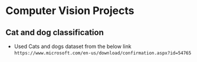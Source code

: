 # Computer Vision Projects

## Cat and dog classification
- Used Cats and dogs dataset from the below link
   `https://www.microsoft.com/en-us/download/confirmation.aspx?id=54765 `
